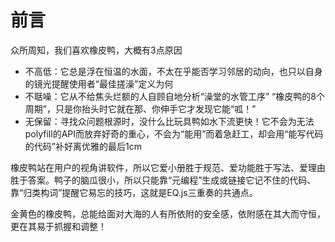 # 前言

众所周知，我们喜欢橡皮鸭，大概有3点原因
- 不高低：它总是浮在恒温的水面，不太在乎能否学习邻居的动向，也只以自身的镜光提醒使用者“最佳搓澡”定义为何
- 不聒噪：它从不给焦头烂额的人自顾自地分析“澡堂的水管工序” “橡皮鸭的8个周期”，只是你抬头时它就在那、你伸手它才发现它能“呱！”
- 无保留：寻找众问题根源时，没什么比玩具鸭如水下流更快！它不会为无法polyfill的API而放弃好奇的重心，不会为“能用”而着急赶工，却会用“能写代码的代码”补好离优雅的最后1cm

橡皮鸭站在用户的视角讲软件，所以它爱小册胜于规范、爱功能胜于写法、爱理由胜于答案。鸭子的脑瓜很小，所以只能靠“元编程”生成或链接它记不住的代码、靠“归类构词”提醒它易忘的技巧，这就是EQ.js三重奏的共通点。

金黄色的橡皮鸭，总能给面对大海的人有所依附的安全感，依附感在其大而守恒，更在其易于抓握和调整！



